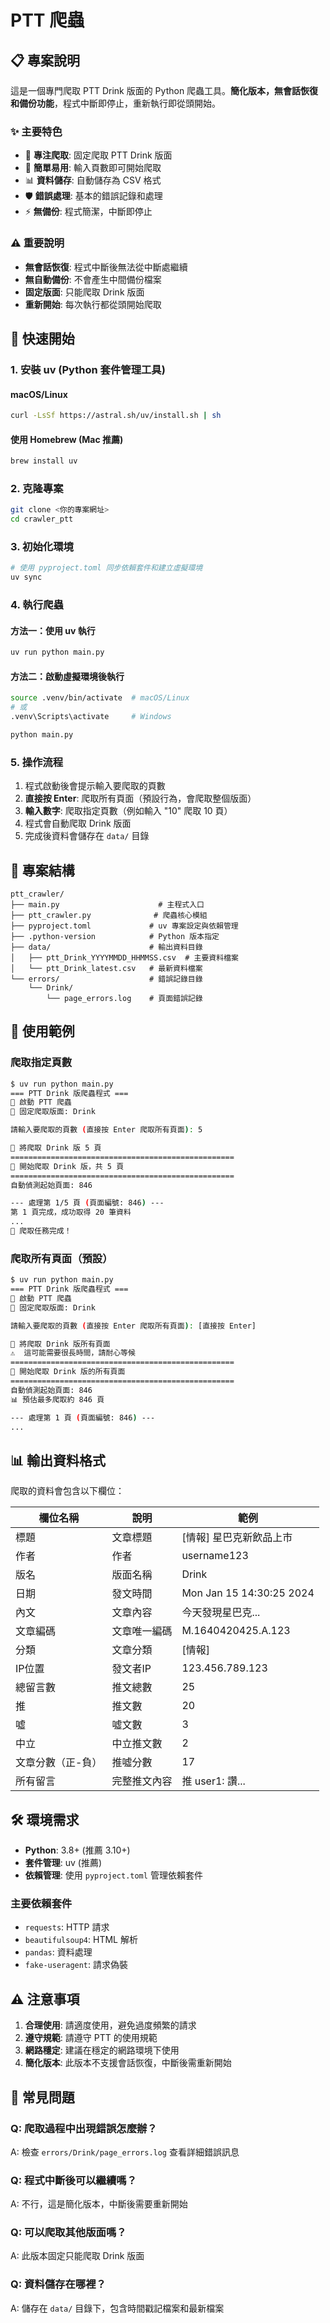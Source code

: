 # PTT 爬蟲

## 📋 專案說明

這是一個專門爬取 PTT Drink 版面的 Python 爬蟲工具。**簡化版本，無會話恢復和備份功能**，程式中斷即停止，重新執行即從頭開始。

### ✨ 主要特色

- 🎯 **專注爬取**: 固定爬取 PTT Drink 版面
- 🚀 **簡單易用**: 輸入頁數即可開始爬取
- 📊 **資料儲存**: 自動儲存為 CSV 格式
- 🛡️ **錯誤處理**: 基本的錯誤記錄和處理
- ⚡ **無備份**: 程式簡潔，中斷即停止

### ⚠️ 重要說明

- **無會話恢復**: 程式中斷後無法從中斷處繼續
- **無自動備份**: 不會產生中間備份檔案
- **固定版面**: 只能爬取 Drink 版面
- **重新開始**: 每次執行都從頭開始爬取

## 🚀 快速開始

### 1. 安裝 uv (Python 套件管理工具)

#### macOS/Linux
```bash
curl -LsSf https://astral.sh/uv/install.sh | sh
```

#### 使用 Homebrew (Mac 推薦)
```bash
brew install uv
```

### 2. 克隆專案
```bash
git clone <你的專案網址>
cd crawler_ptt
```

### 3. 初始化環境
```bash
# 使用 pyproject.toml 同步依賴套件和建立虛擬環境
uv sync
```

### 4. 執行爬蟲

#### 方法一：使用 uv 執行
```bash
uv run python main.py
```

#### 方法二：啟動虛擬環境後執行
```bash
source .venv/bin/activate  # macOS/Linux
# 或
.venv\Scripts\activate     # Windows

python main.py
```

### 5. 操作流程
1. 程式啟動後會提示輸入要爬取的頁數
2. **直接按 Enter**: 爬取所有頁面（預設行為，會爬取整個版面）
3. **輸入數字**: 爬取指定頁數（例如輸入 "10" 爬取 10 頁）
4. 程式會自動爬取 Drink 版面
5. 完成後資料會儲存在 `data/` 目錄

## 📁 專案結構

```
ptt_crawler/
├── main.py                      # 主程式入口
├── ptt_crawler.py              # 爬蟲核心模組
├── pyproject.toml             # uv 專案設定與依賴管理
├── .python-version            # Python 版本指定
├── data/                      # 輸出資料目錄
│   ├── ptt_Drink_YYYYMMDD_HHMMSS.csv  # 主要資料檔案
│   └── ptt_Drink_latest.csv   # 最新資料檔案
└── errors/                    # 錯誤記錄目錄
    └── Drink/
        └── page_errors.log    # 頁面錯誤記錄
```

## 🎯 使用範例

### 爬取指定頁數
```bash
$ uv run python main.py
=== PTT Drink 版爬蟲程式 ===
🚀 啟動 PTT 爬蟲
🎯 固定爬取版面: Drink

請輸入要爬取的頁數 (直接按 Enter 爬取所有頁面): 5

📝 將爬取 Drink 版 5 頁
==================================================
🌟 開始爬取 Drink 版，共 5 頁
==================================================
自動偵測起始頁面: 846

--- 處理第 1/5 頁 (頁面編號: 846) ---
第 1 頁完成，成功取得 20 筆資料
...
🎉 爬取任務完成！
```

### 爬取所有頁面（預設）
```bash
$ uv run python main.py
=== PTT Drink 版爬蟲程式 ===
🚀 啟動 PTT 爬蟲
🎯 固定爬取版面: Drink

請輸入要爬取的頁數 (直接按 Enter 爬取所有頁面): [直接按 Enter]

📝 將爬取 Drink 版所有頁面
⚠️  這可能需要很長時間，請耐心等候
==================================================
🌟 開始爬取 Drink 版的所有頁面
==================================================
自動偵測起始頁面: 846
📊 預估最多爬取約 846 頁

--- 處理第 1 頁 (頁面編號: 846) ---
...
```

## 📊 輸出資料格式

爬取的資料會包含以下欄位：

| 欄位名稱 | 說明 | 範例 |
|---------|------|------|
| 標題 | 文章標題 | [情報] 星巴克新飲品上市 |
| 作者 | 作者 | username123 |
| 版名 | 版面名稱 | Drink |
| 日期 | 發文時間 | Mon Jan 15 14:30:25 2024 |
| 內文 | 文章內容 | 今天發現星巴克... |
| 文章編碼 | 文章唯一編碼 | M.1640420425.A.123 |
| 分類 | 文章分類 | [情報] |
| IP位置 | 發文者IP | 123.456.789.123 |
| 總留言數 | 推文總數 | 25 |
| 推 | 推文數 | 20 |
| 噓 | 噓文數 | 3 |
| 中立 | 中立推文數 | 2 |
| 文章分數（正-負） | 推噓分數 | 17 |
| 所有留言 | 完整推文內容 | 推 user1: 讚...|

## 🛠️ 環境需求

- **Python**: 3.8+ (推薦 3.10+)
- **套件管理**: uv (推薦)
- **依賴管理**: 使用 `pyproject.toml` 管理依賴套件

### 主要依賴套件
- `requests`: HTTP 請求
- `beautifulsoup4`: HTML 解析
- `pandas`: 資料處理
- `fake-useragent`: 請求偽裝

## ⚠️ 注意事項

1. **合理使用**: 請適度使用，避免過度頻繁的請求
2. **遵守規範**: 請遵守 PTT 的使用規範
3. **網路穩定**: 建議在穩定的網路環境下使用
4. **簡化版本**: 此版本不支援會話恢復，中斷後需重新開始

## 🐛 常見問題

### Q: 爬取過程中出現錯誤怎麼辦？
A: 檢查 `errors/Drink/page_errors.log` 查看詳細錯誤訊息

### Q: 程式中斷後可以繼續嗎？
A: 不行，這是簡化版本，中斷後需要重新開始

### Q: 可以爬取其他版面嗎？
A: 此版本固定只能爬取 Drink 版面

### Q: 資料儲存在哪裡？
A: 儲存在 `data/` 目錄下，包含時間戳記檔案和最新檔案
